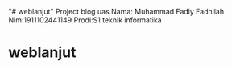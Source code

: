 "# weblanjut"
Project blog uas
Nama: Muhammad Fadly Fadhilah
Nim:1911102441149
Prodi:S1 teknik informatika
# weblanjut
